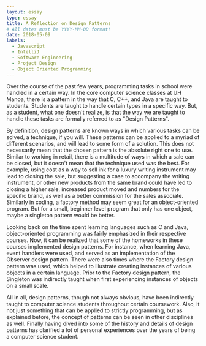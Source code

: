 ```yaml
---
layout: essay
type: essay
title: A Reflection on Design Patterns
# All dates must be YYYY-MM-DD format!
date: 2018-05-09
labels:
  - Javascript
  - IntelliJ
  - Software Engineering
  - Project Design
  - Object Oriented Programming
---
```


Over the course of the past few years, programming tasks in school were handled in a certain way. In the core computer science classes at UH Manoa, there is a pattern in the way that C, C++, and Java are taught to students. Students are taught to handle certain types in a specific way. But, as a student, what one doesn't realize, is that the way we are taught to handle these tasks are formally referred to as "Design Patterns". 

By definition, design patterns are known ways in which various tasks can be solved, a technique, if you will. These patterns can be applied to a myriad of different scenarios, and will lead to some form of a solution. This does not necessarily mean that the chosen pattern is the absolute right one to use. Similar to working in retail, there is a multitude of ways in which a sale can be closed, but it doesn't mean that the technique used was the best. For example, using cost as a way to sell ink for a luxury writing instrument may lead to closing the sale, but suggesting a case to accompany the writing instrument, or other new products from the same brand could have led to closing a higher sale, increased product moved and numbers for the specific brand, as well as a better commission for the sales associate. Similarly in coding, a factory method may seem great for an object-oriented program. But for a small, beginner level program that only has one object, maybe a singleton pattern would be better. 

Looking back on the time spent learning languages such as C and Java, object-oriented programming was fairly emphasized in their respective courses. Now, it can be realized that some of the homeworks in these courses implemented design patterns. For instance, when learning Java, event handlers were used, and served as an implementation of the Observer design pattern. There were also times where the Factory design pattern was used, which helped to illustrate creating instances of various objects in a certain language. Prior to the Factory design pattern, the Singleton was indirectly taught when first experiencing instances of objects on a small scale. 

All in all, design patterns, though not always obvious, have been indirectly taught to computer science students throughout certain coursework. Also, it not just something that can be applied to strictly programming, but as explained before, the concept of patterns can be seen in other disciplines as well. Finally having dived into some of the history and details of design patterns has clarified a lot of personal experiences over the years of being a computer science student. 
